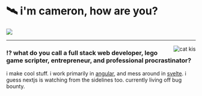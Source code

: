 <h1>🛰️ i'm cameron, how are you?</h1>
<img src="https://skillicons.dev/icons?i=angular,cloudflare,discord,docker,express,ts,tailwind,py,lua,mongodb,mysql,nextjs,nodejs,react,redis,svelte,workers&perline=30"/>
<hr/>

<img align="right" src="https://64.media.tumblr.com/f3605f059fddff4d608152d00055b9d5/tumblr_oe2fe1mihd1vdlvpao1_400.gif" alt="cat kis"/>
<h3>⁉️ what do you call a full stack web developer, lego game scripter, entrepreneur, and professional procrastinator?</h3>


i make cool stuff. i work primarily in [angular](https://angular.io), and mess around in [svelte](https://svelte.dev). i guess nextjs is watching from the sidelines too. currently living off bug bounty.

